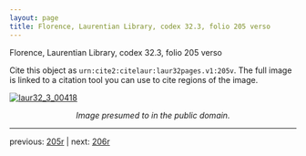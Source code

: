 ```yaml
---
layout: page
title: Florence, Laurentian Library, codex 32.3, folio 205 verso
---
```


Florence, Laurentian Library, codex 32.3, folio 205 verso

Cite this object as `urn:cite2:citelaur:laur32pages.v1:205v`.  The full image is linked to a citation tool you can use to cite regions of the image.

[![laur32_3_00418](http://www.homermultitext.org/iipsrv?IIIF=/project/homer/pyramidal/deepzoom/citelaur/laur32imgs/v1/laur32_3_00418.tif/full/800,/0/default.jpg)](http://www.homermultitext.org/ict2/?urn=urn:cite2:citelaur:laur32imgs.v1:laur32_3_00418) 

<p style="text-align: center; font-style: italic;">Image presumed to in the public domain.</p>

---

previous: [205r](../205r/) | next: [206r](../206r/)
